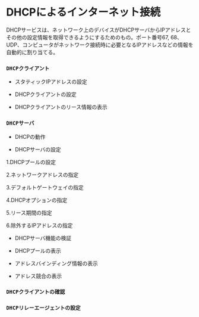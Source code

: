 # DHCPによるインターネット接続
DHCPサービスは、ネットワーク上のデバイスがDHCPサーバからIPアドレスとその他の設定情報を取得できるようにするためのもの。ポート番号67, 68、UDP、コンピュータがネットワーク接続時に必要となるIPアドレスなどの情報を自動的に割り当てる。

### `DHCPクライアント`

- スタティックIPアドレスの設定

- DHCPクライアントの設定

- DHCPクライアントのリース情報の表示

### `DHCPサーバ`

- DHCPの動作

- DHCPサーバの設定

1.DHCPプールの設定

2.ネットワークアドレスの指定

3.デフォルトゲートウェイの指定

4.DHCPオプションの指定

5.リース期間の指定

6.除外するIPアドレスの指定

- DHCPサーバ機能の検証

- DHCPプールの表示

- アドレスバインディング情報の表示

- アドレス競合の表示

### `DHCPクライアントの確認`

### `DHCPリレーエージェントの設定`
